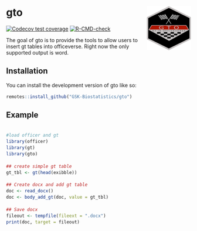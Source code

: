 
# gto <img src="man/figures/logo.png" align="right" height="120" />

<!-- badges: start -->
[![Codecov test coverage](https://codecov.io/gh/GSK-Biostatistics/gto/branch/main/graph/badge.svg)](https://app.codecov.io/gh/GSK-Biostatistics/gto?branch=main)
[![R-CMD-check](https://github.com/GSK-Biostatistics/gto/actions/workflows/R-CMD-check.yaml/badge.svg)](https://github.com/GSK-Biostatistics/gto/actions/workflows/R-CMD-check.yaml)
<!-- badges: end -->

The goal of gto is to provide the tools to allow users to insert gt tables into officeverse. Right now the only supported output is word.

## Installation

You can install the development version of gto like so:

``` r
remotes::install_github("GSK-Biostatistics/gto")
```

## Example

``` r

#load officer and gt
library(officer)
library(gt)
library(gto)

## create simple gt table
gt_tbl <- gt(head(exibble))

## Create docx and add gt table
doc <- read_docx()
doc <- body_add_gt(doc, value = gt_tbl)

## Save docx
fileout <- tempfile(fileext = ".docx")
print(doc, target = fileout)
```

